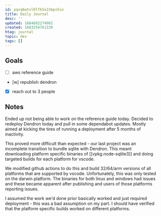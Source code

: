 ```yaml
---
id: pqvq6wtxl0lfk5x22mpx5io
title: Daily Journal
desc: ''
updated: 1684602274982
created: 1683254761339
htag: journal
topic: dev
tags: []
---
```


## Goals
- [ ] aws reference guide
- [w] republish dendron
- [x] reach out to 3 people

## Notes

Ended up not being able to work on the reference guide today. Decided to redeploy Dendron today and pull in some dependabot updates. 
Mostly aimed at kicking the tires of running a deployment after 5 months of inactivity. 

This proved more difficult than expected - our last project was an incomplete transition to bundle sqlite with Dendron. 
This meant downloading platform specific binaries of [[vpkg.node-sqlite3]] and doing targeted builds for each platform for vscode. 

We modified github actions to do this and build 32/64/arm versions of all platforms that are supported by vscode. Unfortunately, this was only tested on the darwin platform. The binaries for both linux and windows had issues and these became apparent after publishing and users of those platforms reporting issues. 

I assumed the work we'd done prior basically worked and just required deployment - this was a bad assumption on my part. 
I should have verified that the platform specific builds worked on different platforms. 

